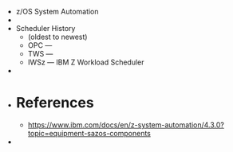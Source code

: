 - z/OS System Automation
-
- Scheduler History
	- (oldest to newest)
	- OPC —
	- TWS —
	- IWSz — IBM Z Workload Scheduler
-
- # References
	- https://www.ibm.com/docs/en/z-system-automation/4.3.0?topic=equipment-sazos-components
-